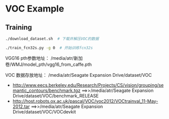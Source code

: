 # VOC Example


## Training


```bash
./download_dataset.sh  # 下载并解压VOC的数据

./train_fcn32s.py -g 0  # 开始训练fcn32s
``` 
VGG16 pth参数地址：
/media/atr/新加卷/WMJ/model_pth/vgg16_from_caffe.pth

VOC 数据存放地址：
/media/atr/Seagate Expansion Drive/dataset/VOC

- http://www.eecs.berkeley.edu/Research/Projects/CS/vision/grouping/semantic_contours/benchmark.tgz
==>>/media/atr/Seagate Expansion Drive/dataset/VOC/benchmark_RELEASE
- http://host.robots.ox.ac.uk/pascal/VOC/voc2012/VOCtrainval_11-May-2012.tar
==>>/media/atr/Seagate Expansion Drive/dataset/VOC/VOCdevkit